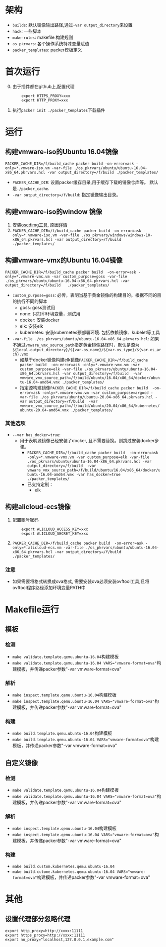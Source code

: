 # 架构
* `builds`: 默认镜像输出路径,通过`-var output_directory`来设置
* `hack`: 一些脚本
* `make-rules`: makefile 构建规则
* `os_pkrvars`: 各个操作系统特殊变量赋值
* `packer_templates`: packer模板定义

# 首次运行
0.  由于插件都在github上,配置代理
    ```
        export HTTPS_PROXY=xxx
        export HTTP_PROXY=xxx
    ```
1. 执行`packer init ./packer_templates`下载插件

# 运行
## 构建vmware-iso的Ubuntu 16.04镜像
`PACKER_CACHE_DIR=/f/build_cache packer build -on-error=ask -only=*.vmware-iso.vm -var-file ./os_pkrvars/ubuntu/ubuntu-16.04-x86_64.pkrvars.hcl -var output_directory=/f/build ./packer_templates/`
* `PACKER_CACHE_DIR`: 设置packer缓存目录,用于缓存下载的镜像仓库等。 默认是`./packer_cache`.
* `-var output_directory=/f/build`: 指定镜像输出目录。

## 构建vmware-iso的window 镜像
1. 安装[oscdimg工具](https://learn.microsoft.com/en-us/windows-hardware/get-started/adk-install), 原因[详情](https://github.com/hashicorp/packer-plugin-vsphere/issues/181)
2. `PACKER_CACHE_DIR=/f/build_cache packer build -on-error=ask -only=*.vmware-iso.vm -var-file ./os_pkrvars/windows/windows-10-x86_64.pkrvars.hcl -var output_directory=/f/build ./packer_templates/`

## 构建vmware-vmx的Ubuntu 16.04镜像
`PACKER_CACHE_DIR=/f/build_cache packer build  -on-error=ask -only=*.vmware-vmx.vm -var custom_purpose=goss -var-file ./os_pkrvars/ubuntu/ubuntu-16.04-x86_64.pkrvars.hcl -var output_directory=/f/build   ./packer_templates/`
*  `custom_purpose=goss`: 必传，表明当基于黄金镜像的构建目的。根据不同的目的执行不同的脚本
    * goss: goss测试用
    * none: 只打印环境变量，测试用
    * docker: 安装docker
    * elk: 安装elk
    * kubernetes: 安装kubernetes预部署环境. 包括依赖镜像、kubelet等工具
* `-var-file ./os_pkrvars/ubuntu/ubuntu-16.04-x86_64.pkrvars.hcl`: 如果不通过`vmware_vmx_source_path`指定黄金镜像路径时，默认是源为`${local.output_directory}/${var.os_name}/${var.os_type}/${var.os_arch}.vmx`
    * 如基于docker镜像构建elk镜像`PACKER_CACHE_DIR=/f/build_cache packer build  -on-error=ask -only=*.vmware-vmx.vm -var custom_purpose=elk -var-file ./os_pkrvars/ubuntu/ubuntu-16.04-x86_64.pkrvars.hcl -var output_directory=/f/build  -var vmware_vmx_source_path=/f/build/ubuntu/16.04/x86_64/docker/ubuntu-16.04-amd64.vmx ./packer_templates/`
    * 指定源构建镜像`PACKER_CACHE_DIR=/f/build_cache packer build  -on-error=ask -only=*.vmware-vmx.vm -var custom_purpose=argocd -var-file ./os_pkrvars/ubuntu/ubuntu-20.04-x86_64.pkrvars.hcl -var output_directory=/f/build  -var vmware_vmx_source_path=/f/build/ubuntu/20.04/x86_64/kubernetes/ubuntu-20.04-amd64.vmx ./packer_templates/`
### 其他选项
* `--var has_docker=true`:
    * 用于表明源镜像已经安装了docker, 且不需要替换。则跳过安装docker步骤。
        * `PACKER_CACHE_DIR=/f/build_cache packer build  -on-error=ask -only=*.vmware-vmx.vm -var custom_purpose=elk -var-file ./os_pkrvars/ubuntu/ubuntu-16.04-x86_64.pkrvars.hcl -var output_directory=/f/build  -var vmware_vmx_source_path=/f/build/ubuntu/16.04/x86_64/docker/ubuntu-16.04-amd64.vmx -var has_docker=true ./packer_templates/`
        * 已支持定制：
            * elk

## 构建alicloud-ecs镜像
1.  配置账号密码
    ```
        export ALICLOUD_ACCESS_KEY=xxx
        export ALICLOUD_SECRET_KEY=xxx
    ```
2. `PACKER_CACHE_DIR=/f/build_cache packer build  -on-error=ask -only=*.alicloud-ecs.vm -var-file ./os_pkrvars/ubuntu/ubuntu-16.04-x86_64.pkrvars.hcl -var output_directory=/f/build ./packer_templates/`
### 注意
* 如果需要将格式转换成ova格式, 需要安装ova必须安装ovftool工具,且将ovftool程序路径添加环境变量PATH中

# Makefile运行
## 模板
### 检测
* `make validate.template.qemu.ubuntu-16.04`构建模板
* `make validate.template.qemu.ubuntu-16.04 VARS="vmware-format=ova"`构建模板，并传递packer参数"-var vmware-format=ova"
### 解析
* `make inspect.template.qemu.ubuntu-16.04`构建模板
* `make inspect.template.qemu.ubuntu-16.04 VARS="vmware-format=ova"`构建模板，并传递packer参数"-var vmware-format=ova"

### 构建
* `make build.template.qemu.ubuntu-16.04`构建模板
* `make build.template.qemu.ubuntu-16.04 VARS="vmware-format=ova"`构建模板，并传递packer参数"-var vmware-format=ova"
## 自定义镜像
### 检测
* `make validate.template.qemu.ubuntu-16.04`构建模板
* `make validate.template.qemu.ubuntu-16.04 VARS="vmware-format=ova"`构建模板，并传递packer参数"-var vmware-format=ova"
### 解析
* `make inspect.template.qemu.ubuntu-16.04`构建模板
* `make inspect.template.qemu.ubuntu-16.04 VARS="vmware-format=ova"`构建模板，并传递packer参数"-var vmware-format=ova"
### 构建
* `make build.custom.kubernetes.qemu.ubuntu-16.04`
* `make build.cutome.kubernetes.qemu.ubuntu-16.04 VARS="vmware-format=ova"`构建模板，并传递packer参数"-var vmware-format=ova"

# 其他
## 设置代理部分忽略代理
```
export http_proxy=http://xxxx:11111
export https_proxy=http://xxxx:11111
export no_proxy="localhost,127.0.0.1,example.com"
```